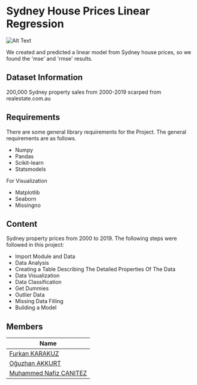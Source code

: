 # Sydney House Prices Linear Regression

![Alt Text](https://i.pinimg.com/originals/d3/18/13/d3181322e4522cf897fa8c1a038c6a2d.gif)



We created and predicted a linear model from Sydney house prices, so we found the 'mse' and 'rmse' results.

## Dataset Information

200,000 Sydney property sales from 2000-2019 scarped from realestate.com.au 

## Requirements

There are some general library requirements for the Project. The general requirements are as follows.
 *	Numpy
 *	Pandas
 *	Scikit-learn
 *  Statsmodels
 
For Visualization
 *	Matplotlib
 *	Seaborn
 *	Missingno


## Content
Sydney property prices from 2000 to 2019.
The following steps were followed in this project:

* Import Module and Data
* Data Analysis
* Creating a Table Describing The Detailed Properties Of The Data
* Data Visualization
* Data Classification
* Get Dummies
* Outlier Data
* Missing Data Filling
* Building a Model

## Members 

|Name     |
|---------|
|[Furkan KARAKUZ](https://github.com/furkankarakuz)
|[Oğuzhan AKKURT](https://github.com/Totoro8697)
|[Muhammed Nafiz CANITEZ](https://github.com/nafizcntz)

